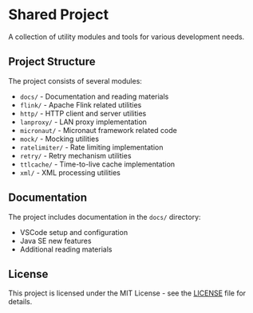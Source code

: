 # Shared Project

A collection of utility modules and tools for various development needs.

## Project Structure

The project consists of several modules:

- `docs/` - Documentation and reading materials
- `flink/` - Apache Flink related utilities
- `http/` - HTTP client and server utilities
- `lanproxy/` - LAN proxy implementation
- `micronaut/` - Micronaut framework related code
- `mock/` - Mocking utilities
- `ratelimiter/` - Rate limiting implementation
- `retry/` - Retry mechanism utilities
- `ttlcache/` - Time-to-live cache implementation
- `xml/` - XML processing utilities

## Documentation

The project includes documentation in the `docs/` directory:
- VSCode setup and configuration
- Java SE new features
- Additional reading materials

## License

This project is licensed under the MIT License - see the [LICENSE](LICENSE) file for details.
